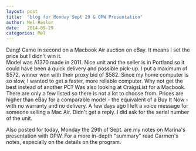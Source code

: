 ```yaml
---
layout: post
title:  "blog for Monday Sept 29 & OPW Presentation"
author: Mel Reslor
date:   2014-09-29
categories: Mel
---
```


Dang!    Came in second on a Macbook Air auction on eBay.  It means I set the price but I didn't win it.  
Model was A1370 made in 2011.  Nice unit and the seller is in Portland so it could have been a quick delivery and possible pick-up.
I put a maximum of $572, winner won with their proxy bid of $582. 
Since my home computer is so slow, I wanted to get a faster, more reliable computer.  Why not get the best instead of another PC?
Was also looking at CraigsList for a Macbook.  There are only a few listed so there is not a lot to choose from.  Prices are higher than eBay for a comparable model - the equivalent of a Buy It Now - with no warranty and no delivery.
A few days ago I left a voice message for someone selling a Mac Air.  Didn't get a reply.  I did ask for the serial number of the unit.  


Also posted for today, Monday the 29th of Sept. are my notes on Marina's presentation with OPW.  For a more in-depth "summary" read Carmen's notes, especially on the details on the program.